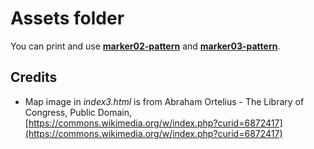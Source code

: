 # Assets folder
You can print and use **[marker02-pattern](marker02-pattern.png)** and **[marker03-pattern](marker03-pattern.png)**.

## Credits
* Map image in _index3.html_ is from Abraham Ortelius - The Library of Congress, Public Domain, [https://commons.wikimedia.org/w/index.php?curid=6872417](https://commons.wikimedia.org/w/index.php?curid=6872417)
